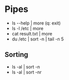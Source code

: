 # Pipes

- ls --help | more  (q: exit)
- ls -l /etc | more
- cat result.txt | more
- du /etc | sort -n | tail -n 5

## Sorting

- ls -al | sort -n
- ls -al | sort -nr
